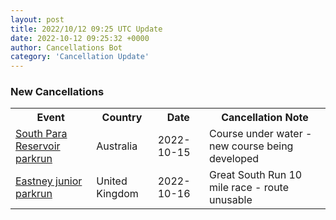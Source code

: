 ```yaml
---
layout: post
title: 2022/10/12 09:25 UTC Update
date: 2022-10-12 09:25:32 +0000
author: Cancellations Bot
category: 'Cancellation Update'
---
```


<h3>New Cancellations</h3>
<div class='hscrollable'>
<table style='width: 100%'>
    <tr>
        <th>Event</th>
        <th>Country</th>
        <th>Date</th>
        <th>Cancellation Note</th>
    </tr>
    <tr>
        <td><a href="https://www.parkrun.com.au/southparareservoir">South Para Reservoir parkrun</a></td>
        <td>Australia</td>
        <td>2022-10-15</td>
        <td>Course under water - new course being developed</td>
    </tr>
    <tr>
        <td><a href="https://www.parkrun.org.uk/eastney-juniors">Eastney junior parkrun</a></td>
        <td>United Kingdom</td>
        <td>2022-10-16</td>
        <td>Great South Run 10 mile race - route unusable</td>
    </tr>
</table>
</div>
